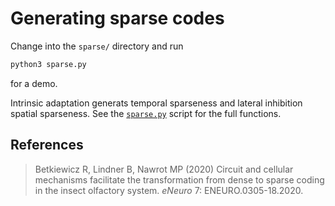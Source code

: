 # Generating sparse codes

Change into the `sparse/` directory and run
``` sh
python3 sparse.py
```
for a demo.

Intrinsic adaptation generats temporal sparseness and lateral
inhibition spatial sparseness. See the [`sparse.py`](sparse.py) script
for the full functions.



## References

> Betkiewicz R, Lindner B, Nawrot MP (2020) Circuit and cellular mechanisms facilitate the transformation from dense to sparse coding in the insect olfactory system. *eNeuro* 7: ENEURO.0305-18.2020.
